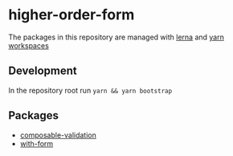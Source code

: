 # higher-order-form

The packages in this repository are managed with [lerna](https://github.com/lerna/lerna) and [yarn workspaces](https://yarnpkg.com/en/docs/workspaces)

## Development

In the repository root run `yarn && yarn bootstrap`

## Packages

- [composable-validation](./packages/composable-validation/Readme.md)
- [with-form](./packages/composable-validation/Readme.md)
